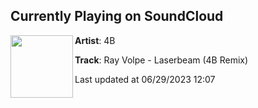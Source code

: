 ## Currently Playing on SoundCloud

[<img align="left" width="100" src="https://i1.sndcdn.com/artworks-bCyaRWAr2qEaj2jJ-sUsyKg-t500x500.jpg">](https://soundcloud.com/dj4b/ray-volpe-laserbeam-4b-remix)

**Artist**: 4B 

**Track**: Ray Volpe - Laserbeam (4B Remix)

Last updated at 06/29/2023 12:07
